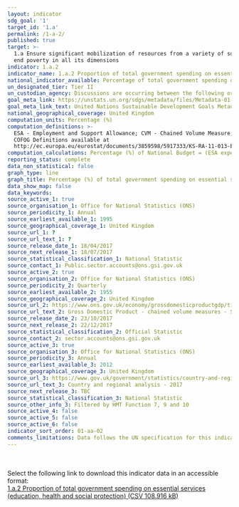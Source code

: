 ```yaml
---
layout: indicator
sdg_goal: '1'
target_id: '1.a'
permalink: /1-a-2/
published: true
target: >-
  1.a Ensure significant mobilization of resources from a variety of sources, including through enhanced development cooperation, in order to provide adequate and predictable means for developing countries, in particular least developed countries, to implement programmes and policies to
  end poverty in all its dimensions
indicator: 1.a.2
indicator_name: 1.a.2 Proportion of total government spending on essential services (education, health and social protection)
national_indicator_available: Percentage of total government spending on essential services (education, health and social protection) 
un_designated_tier: Tier II
un_custodian_agency: Discussions are occurring between the following organisations - International Labour Organization (ILO), United Nations Educational, Scientific and Cultural Organization - Institute for Statistics (UNESCO-UIS) and World Health Organization (WHO)
goal_meta_link: https://unstats.un.org/sdgs/metadata/files/Metadata-01-0a-02.pdf
goal_meta_link_text: United Nations Sustainable Development Goals Metadata (PDF 894 KB)
national_geographical_coverage: United Kingdom
computation_units: Percentage (%) 
computation_definitions: >-
  ESA - Employment and Support Allowance; CVM - Chained Volume Measure; CRA - Country and Regional Analysis. This indicator uses the Classification of the Functions of Government (COFOG) codes 07 (Health), 09 (Education) and 10 (Social protection).
  COFOG Definitions available at
  http://ec.europa.eu/eurostat/documents/3859598/5917333/KS-RA-11-013-EN.PDF
computation_calculations: Percentage (%) of National Budget = (ESA expenditure (£m) / National Budget (£m)) * 100 OR % of Gross Domestic Product = (ESA expenditure (£m) / GDP (£m)) * 100
reporting_status: complete
data_non_statistical: false
graph_type: line
graph_title: Percentage (%) of total government spending on essential services 
data_show_map: false
data_keywords:  
source_active_1: true
source_organisation_1: Office for National Statistics (ONS)
source_periodicity_1: Annual
source_earliest_available_1: 1995
source_geographical_coverage_1: United Kingdom
source_url_1: ?
source_url_text_1: ?
source_release_date_1: 18/04/2017
source_next_release_1: 18/07/2017
source_statistical_classification_1: National Statistic
source_contact_1: Public.sector.accounts@ons.gsi.gov.uk
source_active_2: true
source_organisation_2: Office for National Statistics (ONS)
source_periodicity_2: Quarterly
source_earliest_available_2: 1955
source_geographical_coverage_2: United Kingdom
source_url_2: https://www.ons.gov.uk/economy/grossdomesticproductgdp/timeseries/abmi/ukea
source_url_text_2: Gross Domestic Product - chained volume measures - Seasonally adjusted £m
source_release_date_2: 23/10/2017
source_next_release_2: 22/12/2017
source_statistical_classification_2: Official Statistic
source_contact_2: sector.accounts@ons.gsi.gov.uk
source_active_3: true
source_organisation_3: Office for National Statistics (ONS)
source_periodicity_3: Annual
source_earliest_available_3: 2012
source_geographical_coverage_3: United Kingdom
source_url_3: https://www.gov.uk/government/statistics/country-and-regional-analysis-2017
source_url_text_3: Country and regional analysis - 2017
source_next_release_3: TBC
source_statistical_classification_3: National Statistic
source_other_info_3: Filtered by HMT Function 7, 9 and 10
source_active_4: false
source_active_5: false
source_active_6: false
indicator_sort_order: 01-aa-02
comments_limitations: Data follows the UN specification for this indicator. This indicator has not been identified in collaboration with topic experts.
---
```

<br><br> Select the following link to download this indicator data in an accessible format:<br>[1.a.2 Proportion of total government spending on essential services (education, health and social protection) (CSV 108.916 kB)](https://sustainabledevelopment-uk.github.io/sdg-data/data/1-a-2.csv)